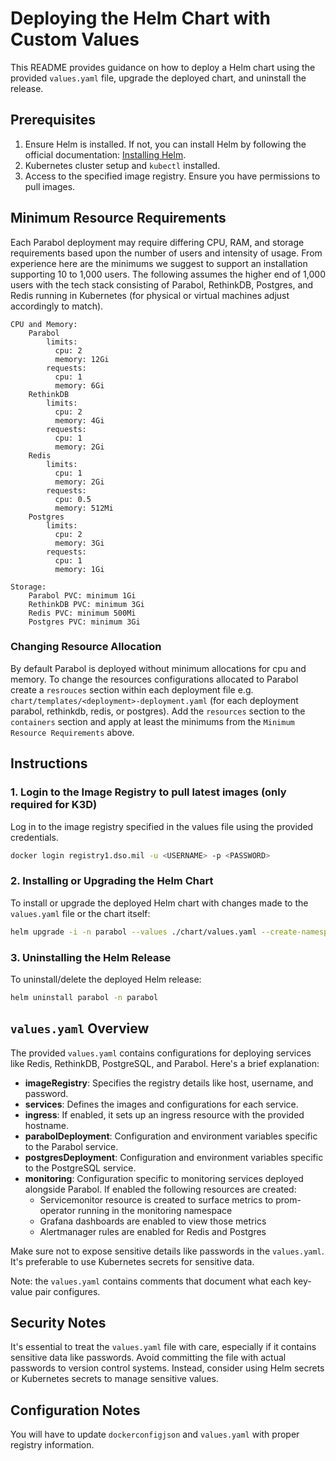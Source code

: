 # Deploying the Helm Chart with Custom Values

This README provides guidance on how to deploy a Helm chart using the provided `values.yaml` file, upgrade the deployed chart, and uninstall the release. 

## Prerequisites

1. Ensure Helm is installed. If not, you can install Helm by following the official documentation: [Installing Helm](https://helm.sh/docs/intro/install/).
2. Kubernetes cluster setup and `kubectl` installed.
3. Access to the specified image registry. Ensure you have permissions to pull images.

## Minimum Resource Requirements

Each Parabol deployment may require differing CPU, RAM, and storage requirements based upon the number of users and intensity of usage. From experience here are the minimums we suggest to support an installation supporting 10 to 1,000 users. The following assumes the higher end of 1,000 users with the tech stack consisting of Parabol, RethinkDB, Postgres, and Redis running in Kubernetes (for physical or virtual machines adjust accordingly to match). 
```
CPU and Memory:
    Parabol
        limits:
          cpu: 2
          memory: 12Gi
        requests:
          cpu: 1
          memory: 6Gi
    RethinkDB
        limits:
          cpu: 2
          memory: 4Gi
        requests:
          cpu: 1
          memory: 2Gi
    Redis
        limits:
          cpu: 1
          memory: 2Gi
        requests:
          cpu: 0.5
          memory: 512Mi
    Postgres
        limits:
          cpu: 2
          memory: 3Gi
        requests:
          cpu: 1
          memory: 1Gi

Storage:
    Parabol PVC: minimum 1Gi
    RethinkDB PVC: minimum 3Gi
    Redis PVC: minimum 500Mi
    Postgres PVC: minimum 3Gi

```

### Changing Resource Allocation

By default Parabol is deployed without minimum allocations for cpu and memory. To change the resources configurations allocated to Parabol create a `resrouces` section within each deployment file e.g. `chart/templates/<deployment>-deployment.yaml` (for each deployment parabol, rethinkdb, redis, or postgres). Add the `resources` section to the `containers` section and apply at least the minimums from the `Minimum Resource Requirements` above.

## Instructions

### 1. Login to the Image Registry to pull latest images (only required for K3D)

Log in to the image registry specified in the values file using the provided credentials.

```bash
docker login registry1.dso.mil -u <USERNAME> -p <PASSWORD>
```

### 2. Installing or Upgrading the Helm Chart

To install or upgrade the deployed Helm chart with changes made to the `values.yaml` file or the chart itself:

```bash
helm upgrade -i -n parabol --values ./chart/values.yaml --create-namespace parabol ./chart
```

### 3. Uninstalling the Helm Release

To uninstall/delete the deployed Helm release:

```bash
helm uninstall parabol -n parabol
```

## `values.yaml` Overview

The provided `values.yaml` contains configurations for deploying services like Redis, RethinkDB, PostgreSQL, and Parabol. Here's a brief explanation:

- **imageRegistry**: Specifies the registry details like host, username, and password.
- **services**: Defines the images and configurations for each service.
- **ingress**: If enabled, it sets up an ingress resource with the provided hostname.
- **parabolDeployment**: Configuration and environment variables specific to the Parabol service.
- **postgresDeployment**: Configuration and environment variables specific to the PostgreSQL service.
- **monitoring**: Configuration specific to monitoring services deployed alongside Parabol. If enabled the following resources are created:
    -  Servicemonitor resource is created to surface metrics to prom-operator running in the monitoring namespace
    -  Grafana dashboards are enabled to view those metrics
    -  Alertmanager rules are enabled for Redis and Postgres

Make sure not to expose sensitive details like passwords in the `values.yaml`. It's preferable to use Kubernetes secrets for sensitive data.

Note: the `values.yaml` contains comments that document what each key-value pair configures.

## Security Notes

It's essential to treat the `values.yaml` file with care, especially if it contains sensitive data like passwords. Avoid committing the file with actual passwords to version control systems. Instead, consider using Helm secrets or Kubernetes secrets to manage sensitive values.

## Configuration Notes

You will have to update `dockerconfigjson` and `values.yaml` with proper registry information.
